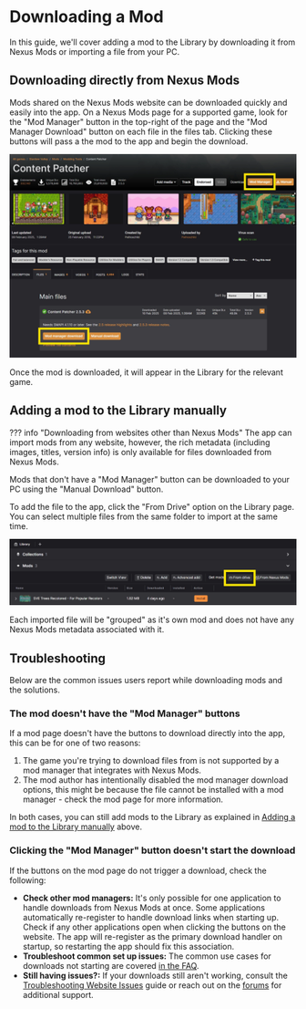 # Downloading a Mod

In this guide, we'll cover adding a mod to the Library by downloading it from Nexus Mods or importing a file from your PC. 

## Downloading directly from Nexus Mods
Mods shared on the Nexus Mods website can be downloaded quickly and easily into the app. On a Nexus Mods page for a supported game, look for the "Mod Manager" button in the top-right of the page and the "Mod Manager Download" button on each file in the files tab. Clicking these buttons will pass a the mod to the app and begin the download. 

![The Nexus Mods website with the top-right "Vortex" button highlighted and the "Mod Manager Download" button in the Files tab](../images/DownloadButtonsNexusMods.webp)

Once the mod is downloaded, it will appear in the Library for the relevant game. 

## Adding a mod to the Library manually
??? info "Downloading from websites other than Nexus Mods"
    The app can import mods from any website, however, the rich metadata (including images, titles, version info) is only available for files downloaded from Nexus Mods.

Mods that don't have a "Mod Manager" button can be downloaded to your PC using the "Manual Download" button. 

To add the file to the app, click the "From Drive" option on the Library page. You can select multiple files from the same folder to import at the same time.

![The "From Drive" option highlighted in the Library to show how to add manually added archives.](../images/0.7.3/AddFromDrive.webp)

Each imported file will be "grouped" as it's own mod and does not have any Nexus Mods metadata associated with it. 

## Troubleshooting
Below are the common issues users report while downloading mods and the solutions.

### The mod doesn't have the "Mod Manager" buttons
If a mod page doesn't have the buttons to download directly into the app, this can be for one of two reasons:

1. The game you're trying to download files from is not supported by a mod manager that integrates with Nexus Mods.
2. The mod author has intentionally disabled the mod manager download options, this might be because the file cannot be installed with a mod manager - check the mod page for more information.

In both cases, you can still add mods to the Library as explained in [Adding a mod to the Library manually](#adding-a-mod-to-the-library-manually) above.

### Clicking the "Mod Manager" button doesn't start the download

If the buttons on the mod page do not trigger a download, check the following:

- **Check other mod managers:** It's only possible for one application to handle downloads from Nexus Mods at once. Some applications automatically re-register to handle download links when starting up. Check if any other applications open when clicking the buttons on the website. The app will re-register as the primary download handler on startup, so restarting the app should fix this association. 
- **Troubleshoot common set up issues:** The common use cases for downloads not starting are covered [in the FAQ](../faq/NexusModsDownloads.md).
- **Still having issues?:** If your downloads still aren't working, consult the [Troubleshooting Website Issues](https://help.nexusmods.com/article/113-troubleshooting-website-issues) guide or reach out on the [forums](https://forums.nexusmods.com/) for additional support.

